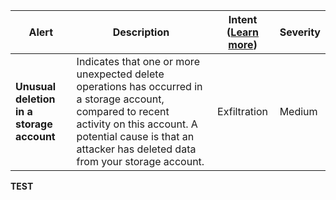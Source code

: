 |Alert|Description|Intent ([Learn more](#intentions))|Severity|
|----|----|:----:|--|
|**Unusual deletion in a storage account**|Indicates that one or more unexpected delete operations has occurred in a storage account, compared to recent activity on this account. A potential cause is that an attacker has deleted data from your storage account.|Exfiltration|Medium|
**TEST**
